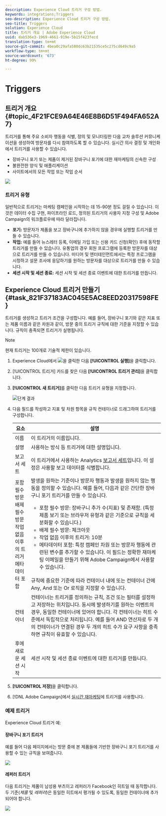 ```yaml
---
description: Experience Cloud 트리거 구성 방법.
keywords: integrations;Triggers
seo-description: Experience Cloud 트리거 구성 방법.
seo-title: Triggers
solution: Experience Cloud
title: 트리거 개요 | Adobe Experience Cloud
uuid: dab536e3-1969-4661-919e-5b15f423fecd
translation-type: tm+mt
source-git-commit: 4bea0c29afa580dc63b21535ce5c275cd649c9a5
workflow-type: tm+mt
source-wordcount: '673'
ht-degree: 99%

---
```



# Triggers

## 트리거 개요 {#topic_4F21FCE9A64E46E8B6D51F494FA652A7}

트리거를 통해 주요 소비자 행동을 식별, 정의 및 모니터링한 다음 교차 솔루션 커뮤니케이션을 생성하여 방문자를 다시 참여하도록 할 수 있습니다. 실시간 의사 결정 및 개인화에서 트리거를 사용할 수 있습니다.

* 장바구니 포기 또는 제품이 제거된 장바구니 포기에 대한 재마케팅의 신속한 구성
* 불완전한 양식 및 애플리케이션
* 사이트에서의 모든 작업 또는 작업 순서

![](assets/trigger-abandonment-2.png)

### 트리거 유형

일반적으로 트리거는 마케팅 캠페인을 시작하는 데 15-90분 정도 걸릴 수 있습니다. 이것은 데이터 수집 구현, 파이프라인 로드, 정의된 트리거의 사용자 지정 구성 및 Adobe Campaign의 워크플로우에 따라 달라집니다.

* **포기:** 방문자가 제품을 보고 장바구니에 추가하지 않을 경우에 실행할 트리거를 만들 수 있습니다.
* **작업:** 예를 들어 뉴스레터 등록, 이메일 가입 또는 신용 카드 신청(확인) 후에 동작할 트리거를 만들 수 있습니다. 유통업의 경우 회원 프로그램에 등록한 방문자를 대상으로 트리거를 만들 수 있습니다. 미디어 및 엔터테인먼트에서는 특정 프로그램을 시청하고 설문 조사에 응답하기를 원하는 방문자를 대상으로 트리거를 만들 수 있습니다.
* **세션 시작 및 세션 종료:** 세션 시작 및 세션 종료 이벤트에 대한 트리거를 만듭니다.

## Experience Cloud 트리거 만들기 {#task_821F37183AC045E5AC8EED20317598FE}

트리거를 생성하고 트리거 조건을 구성합니다. 예를 들어, 장바구니 포기와 같은 지표 또는 제품 이름과 같은 차원과 같이, 방문 중의 트리거 규칙에 대한 기준을 지정할 수 있습니다. 규칙이 충족되면 트리거가 실행됩니다.

>[!NOTE]
>
>현재 트리거는 100개로 기술적 제한이 있습니다.

1. Experience Cloud에서 ![](assets/menu-icon.png)을 클릭한 다음 **[!UICONTROL 실행]**&#x200B;을 클릭합니다.
2. [!UICONTROL 트리거] 카드를 찾은 다음 **[!UICONTROL 트리거 관리]**&#x200B;을 클릭합니다.
3. **[!UICONTROL 새 트리거]**&#x200B;를 클릭한 다음 트리거 유형을 지정합니다.

   ![단계 결과](assets/add-trigger.png)

4. 다음 필드를 작성하고 지표 및 차원 항목을 규칙 컨테이너로 드래그하여 트리거를 구성합니다. 

   | 요소 | 설명 |
   |--- |--- |
   | 이름 | 이 트리거의 이름입니다. |
   | 설명 | 사용하는 방식 등 트리거에 대한 설명입니다. |
   | 보고서 세트 | 이 트리거에서 사용하는 Analytics [보고서 세트](https://docs.adobe.com/content/help/en/analytics/implementation/analytics-basics/ref-reports-report-suites.html)입니다. 이 설정은 사용할 보고 데이터를 식별합니다. |
   | 포함 필수 방문<br>배제 필수 방문<br>작업 없음 이후의 트리거<br>메타데이터 포함 | 발생을 원하는 기준이나 방문자 행동과 발생을 원하지 않는 행동을 정의할 수 있습니다.  예를 들어, 다음과 같은 간단한 장바구니 포기 트리거를 만들 수 있습니다.<ul><li>포함 필수 방문: 장바구니 추가 수(지표) 및 존재함. (특정 제품 보기 또는 브라우저 유형과 같은 기준으로 규칙을 세분화할 수 있습니다.)</li><li>배제 필수 방문: 체크아웃</li><li>작업 없음 이후의 트리거: 10분</li><li>메타데이터 포함: 특정 캠페인 차원 또는 방문자 행동에 관련된 변수를 추가할 수 있습니다. 이 필드는 정확한 재마케팅 이메일을 만들기 위해 Adobe Campaign에서 사용할 수 있습니다.</li></ul><br>규칙에 중요한 기준에 따라 컨테이너 내에 또는 컨테이너 간에 Any, And 또는 Or 로직을 지정할 수 있습니다. |
   | 컨테이너 | 컨테이너는 트리거를 정의하는 규칙, 조건 또는 필터를 설정하고 저장하는 위치입니다. 동시에 발생하기를 원하는 이벤트의 경우, 동일한 컨테이너에 있어야 합니다. 각 컨테이너는 히트 수준에서 독립적으로 처리됩니다.  예를 들어 AND 연산자로 두 개의 컨테이너가 연결된 경우 두 개의 히트 수가 요구 사항을 충족하면 규칙이 유효할 수 있습니다. |
   | 후에 새로운 세션 시작 | 세션 시작 및 세션 종료 이벤트에 대한 트리거를 만듭니다. |

5. **[!UICONTROL 저장]**&#x200B;을 클릭합니다.
6. [!DNL Adobe Campaign]에서 [실시간 재마케팅](https://docs.adobe.com/content/help/ko-KR/campaign-standard/using/integrating-with-adobe-cloud/working-with-campaign-and-triggers/about-adobe-experience-cloud-triggers.html)에 트리거를 사용합니다.

### 예제 트리거

Experience Cloud 트리거 예:

#### 장바구니 포기 트리거

예를 들어 다음 페이지에서는 방문 중에 본 제품들에 기반한 장바구니 포기 트리거를 사용할 수 있는 규칙을 보여줍니다.

![](assets/abandonment-trigger.png)

#### 레퍼러 트리거

다음 트리거는 제품이 남성용 부츠이고 레퍼러가 Facebook인 히트일 때 동작합니다. 두 기준(*제품* 및 *레퍼러*)은 동일한 히트에서 평가될 수 있도록, 동일한 컨테이너에 추가되어야 합니다.

![](assets/fb-boots-promo.png)

